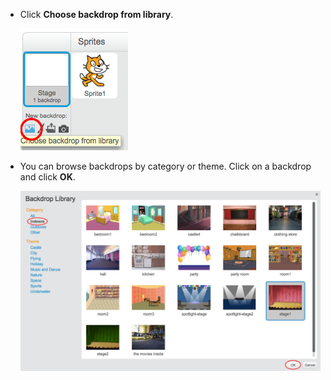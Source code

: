 + Click **Choose backdrop from library**.
    
    ![zrzut ekranu](images/stage-choose.png)

+ You can browse backdrops by category or theme. Click on a backdrop and click **OK**.
    
    ![zrzut ekranu](images/backdrop.png)